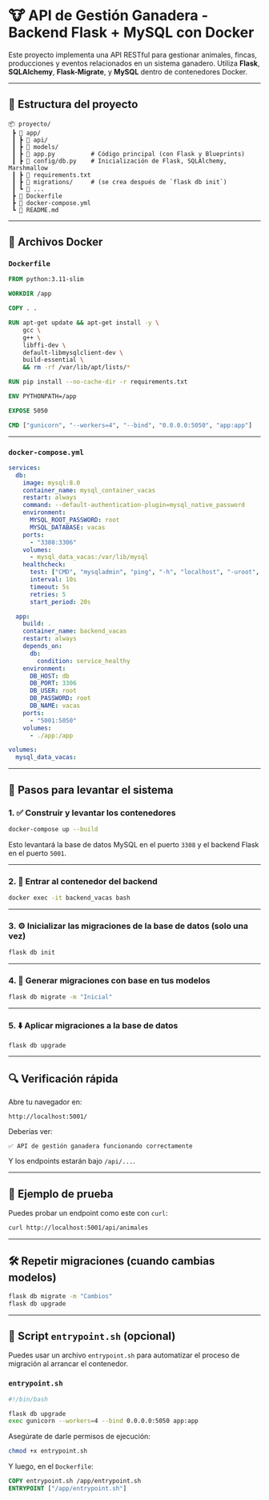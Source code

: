 # 🐮 API de Gestión Ganadera - Backend Flask + MySQL con Docker

Este proyecto implementa una API RESTful para gestionar animales, fincas, producciones y eventos relacionados en un sistema ganadero. Utiliza **Flask**, **SQLAlchemy**, **Flask-Migrate**, y **MySQL** dentro de contenedores Docker.

---

## 📁 Estructura del proyecto

```text
📦 proyecto/
 ┣ 📂 app/
 ┃ ┣ 📂 api/
 ┃ ┣ 📂 models/
 ┃ ┣ 📄 app.py          # Código principal (con Flask y Blueprints)
 ┃ ┣ 📄 config/db.py    # Inicialización de Flask, SQLAlchemy, Marshmallow
 ┃ ┣ 📄 requirements.txt
 ┃ ┣ 📄 migrations/     # (se crea después de `flask db init`)
 ┃ ┗ 📄 ...
 ┣ 📄 Dockerfile
 ┣ 📄 docker-compose.yml
 ┗ 📄 README.md
```

---

## 🐳 Archivos Docker

### `Dockerfile`

```dockerfile
FROM python:3.11-slim

WORKDIR /app

COPY . .

RUN apt-get update && apt-get install -y \
    gcc \
    g++ \
    libffi-dev \
    default-libmysqlclient-dev \
    build-essential \
    && rm -rf /var/lib/apt/lists/*

RUN pip install --no-cache-dir -r requirements.txt

ENV PYTHONPATH=/app

EXPOSE 5050

CMD ["gunicorn", "--workers=4", "--bind", "0.0.0.0:5050", "app:app"]
```

---

### `docker-compose.yml`

```yaml
services:
  db:
    image: mysql:8.0
    container_name: mysql_container_vacas
    restart: always
    command: --default-authentication-plugin=mysql_native_password
    environment:
      MYSQL_ROOT_PASSWORD: root
      MYSQL_DATABASE: vacas
    ports:
      - "3308:3306"
    volumes:
      - mysql_data_vacas:/var/lib/mysql
    healthcheck:
      test: ["CMD", "mysqladmin", "ping", "-h", "localhost", "-uroot", "-proot"]
      interval: 10s
      timeout: 5s
      retries: 5
      start_period: 20s

  app:
    build: .
    container_name: backend_vacas
    restart: always
    depends_on:
      db:
        condition: service_healthy
    environment:
      DB_HOST: db
      DB_PORT: 3306
      DB_USER: root
      DB_PASSWORD: root
      DB_NAME: vacas
    ports:
      - "5001:5050"
    volumes:
      - ./app:/app

volumes:
  mysql_data_vacas:
```

---

## 🚀 Pasos para levantar el sistema

### 1. ✅ Construir y levantar los contenedores

```bash
docker-compose up --build
```

Esto levantará la base de datos MySQL en el puerto `3308` y el backend Flask en el puerto `5001`.

---

### 2. 📂 Entrar al contenedor del backend

```bash
docker exec -it backend_vacas bash
```

---

### 3. ⚙️ Inicializar las migraciones de la base de datos (solo una vez)

```bash
flask db init
```

---

### 4. 📄 Generar migraciones con base en tus modelos

```bash
flask db migrate -m "Inicial"
```

---

### 5. ⬇️ Aplicar migraciones a la base de datos

```bash
flask db upgrade
```

---

## 🔍 Verificación rápida

Abre tu navegador en:

```text
http://localhost:5001/
```

Deberías ver:

```text
✅ API de gestión ganadera funcionando correctamente
```

Y los endpoints estarán bajo `/api/...`.

---

## 🧪 Ejemplo de prueba

Puedes probar un endpoint como este con `curl`:

```bash
curl http://localhost:5001/api/animales
```

---

## 🛠 Repetir migraciones (cuando cambias modelos)

```bash
flask db migrate -m "Cambios"
flask db upgrade
```

---

## 🔧 Script `entrypoint.sh` (opcional)

Puedes usar un archivo `entrypoint.sh` para automatizar el proceso de migración al arrancar el contenedor.

### `entrypoint.sh`

```bash
#!/bin/bash

flask db upgrade
exec gunicorn --workers=4 --bind 0.0.0.0:5050 app:app
```

Asegúrate de darle permisos de ejecución:

```bash
chmod +x entrypoint.sh
```

Y luego, en el `Dockerfile`:

```dockerfile
COPY entrypoint.sh /app/entrypoint.sh
ENTRYPOINT ["/app/entrypoint.sh"]
```